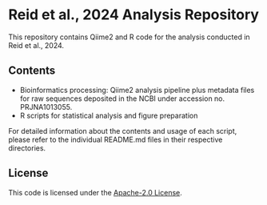 # Reid et al., 2024 Analysis Repository

This repository contains Qiime2 and R code for the analysis conducted in Reid et al., 2024.

## Contents

- Bioinformatics processing: Qiime2 analysis pipeline plus metadata files for raw sequences deposited in the NCBI under accession no. PRJNA1013055.
- R scripts for statistical analysis and figure preparation

For detailed information about the contents and usage of each script, please refer to the individual README.md files in their respective directories.

## License

This code is licensed under the [Apache-2.0 License](LICENSE).
